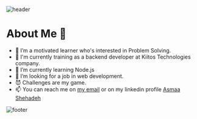 ![header](https://capsule-render.vercel.app/api?type=waving&color=gradient&height=280&section=header&text=Hi%20there%20%F0%9F%91%8B&fontSize=90)

<h1>About Me 📌</h1>

- :cactus: I’m a motivated learner who's interested in Problem Solving. <br />
- :eyes: I'm currently training as a backend developer at Kiitos Technologies company. <br />
- :seedling: I’m currently learning Node.js <br />
- :revolving_hearts:️ I’m looking for a job in web development. <br />
- :smiling_imp: Challenges are my game. <br />
- 📫 You can reach me on <a href = "mailto:ashihadeh2@gmail.com">my email</a> or on my linkedin profile <a href = "https://www.linkedin.com/in/asmaa-shehadeh26/">Asmaa Shehadeh</a>

![footer](https://capsule-render.vercel.app/api?type=waving&color=gradient&height=150&section=footer)
